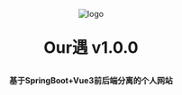 <p align="center">
	<img alt="logo" src="https://github.com/Xiamu-ssr/MyWeb01-Doc/assets/77220168/168c2a1c-4d57-4ff8-841c-6f53edbbf47a">
</p>
<h1 align="center" style="margin: 30px 0 30px; font-weight: bold;">Our遇 v1.0.0</h1>
<h4 align="center">基于SpringBoot+Vue3前后端分离的个人网站</h4>

